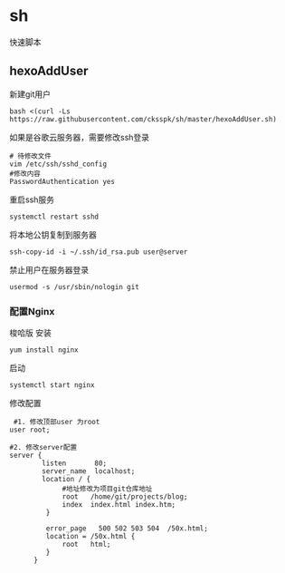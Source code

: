 # sh
快速脚本



## hexoAddUser

新建git用户

```
bash <(curl -Ls https://raw.githubusercontent.com/cksspk/sh/master/hexoAddUser.sh)
```

如果是谷歌云服务器，需要修改ssh登录

```
# 待修改文件
vim /etc/ssh/sshd_config 
#修改内容
PasswordAuthentication yes
```

重启ssh服务

```
systemctl restart sshd
```

将本地公钥复制到服务器

```
ssh-copy-id -i ~/.ssh/id_rsa.pub user@server
```

禁止用户在服务器登录

```
usermod -s /usr/sbin/nologin git
```

### 配置Nginx

梭哈版 安装

```
yum install nginx
```

启动

```
systemctl start nginx
```

修改配置

```ß
 #1. 修改顶部user 为root
user root;

#2. 修改server配置
server {
		listen       80;
	    server_name  localhost;
        location / {
    		 #地址修改为项目git仓库地址
             root   /home/git/projects/blog;
             index  index.html index.htm;
         }
 
         error_page   500 502 503 504  /50x.html;
         location = /50x.html {
             root   html;
         }
      }
```

